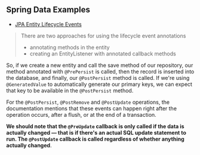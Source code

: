 ## Spring Data Examples

- [JPA Entity Lifecycle Events](https://www.baeldung.com/jpa-entity-lifecycle-events)
> There are two approaches for using the lifecycle event annotations
> - annotating methods in the entity
> - creating an EntityListener with annotated callback methods

So, if we create a new entity and call the save method of our repository, our method annotated with `@PrePersist` is called, then the record is inserted into the database, and finally, our `@PostPersist` method is called. If we're using `@GeneratedValue` to automatically generate our primary keys, we can expect that key to be available in the `@PostPersist` method.

For the `@PostPersist`, `@PostRemove` and `@PostUpdate` operations, the documentation mentions that these events can happen right after the operation occurs, after a flush, or at the end of a transaction.

**We should note that the `@PreUpdate` callback is only called if the data is actually changed — that is if there's an actual SQL update statement to run. The `@PostUpdate` callback is called regardless of whether anything actually changed**.